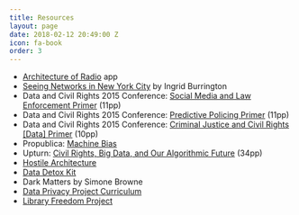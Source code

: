 ```yaml
---
title: Resources
layout: page
date: 2018-02-12 20:49:00 Z
icon: fa-book
order: 3
---
```


* [Architecture of Radio](http://architectureofradio.com/) app
* [Seeing Networks in New York City](http://seeingnetworks.in/nyc/) by Ingrid Burrington
* Data and Civil Rights 2015 Conference: [Social Media and Law Enforcement Primer](http://www.datacivilrights.org/pubs/2015-1027/Social_Media_Surveillance_and_Law_Enforcement.pdf) (11pp)
* Data and Civil Rights 2015 Conference: [Predictive Policing Primer](http://www.datacivilrights.org/pubs/2015-1027/Predictive_Policing.pdf) (11pp)
* Data and Civil Rights 2015 Conference: [Criminal Justice and Civil Rights [Data] Primer](http://www.datacivilrights.org/pubs/2015-1027/Criminal_Justice_and_Civil_Rights_Primer.pdf) (10pp)
* Propublica: [Machine Bias](https://www.propublica.org/article/machine-bias-risk-assessments-in-criminal-sentencing)
* Upturn: [Civil Rights, Big Data, and Our Algorithmic Future](https://bigdata.fairness.io/) (34pp)
* [Hostile Architecture](https://points.datasociety.net/hostile-architecture-electronic-monitoring-716dd03b44f5)
* [Data Detox Kit](https://datadetox.myshadow.org/detox)
* Dark Matters by Simone Browne
* [Data Privacy Project Curriculum](https://dataprivacyproject.org/curriculum/)
* [Library Freedom Project](https://libraryfreedomproject.org/resources/)